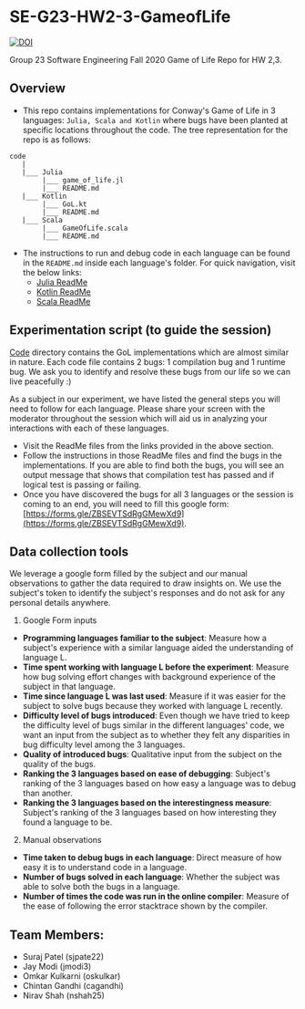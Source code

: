 # SE-G23-HW2-3-GameofLife
[![DOI](https://zenodo.org/badge/DOI/10.5281/zenodo.3998706.svg)](https://doi.org/10.5281/zenodo.3998706)

Group 23 Software Engineering Fall 2020 Game of Life Repo for HW 2,3.

## Overview

+ This repo contains implementations for Conway's Game of Life in 3 languages: ```Julia, Scala and Kotlin``` where bugs have been planted at specific locations throughout the code. The tree representation for the repo is as follows:
```
code
   |
   |___ Julia
        |___ game_of_life.jl
        |___ README.md
   |___ Kotlin
        |___ GoL.kt
        |___ README.md
   |___ Scala
        |___ GameOfLife.scala
        |___ README.md
```

+ The instructions to run and debug code in each language can be found in the ```README.md``` inside each language's folder. For quick navigation, visit the below links:
  - [Julia ReadMe](code/Julia/README.md)
  - [Kotlin ReadMe](code/Kotlin/README.md)
  - [Scala ReadMe](code/Scala/README.md)

## Experimentation script (to guide the session)
[Code](code/) directory contains the GoL implementations which are almost similar in nature. Each code file contains 2 bugs: 1 compilation bug and 1 runtime bug. We ask you to identify and resolve these bugs from our life so we can live peacefully :)

As a subject in our experiment, we have listed the general steps you will need to follow for each language. Please share your screen with the moderator throughout the session which will aid us in analyzing your interactions with each of these languages.

* Visit the ReadMe files from the links provided in the above section.
* Follow the instructions in those ReadMe files and find the bugs in the implementations. If you are able to find both the bugs, you will see an output message that shows that compilation test has passed and if logical test is passing or failing.
* Once you have discovered the bugs for all 3 languages or the session is coming to an end, you will need to fill this google form: [https://forms.gle/ZBSEVTSdRgGMewXd9](https://forms.gle/ZBSEVTSdRgGMewXd9).

## Data collection tools

We leverage a google form filled by the subject and our manual observations to gather the data required to draw insights on. We use the subject's token to identify the subject's responses and do not ask for any personal details anywhere.

1. Google Form inputs

- __Programming languages familiar to the subject__: Measure how a subject's experience with a similar language aided the understanding of language L.
- __Time spent working with language L before the experiment__: Measure how bug solving effort changes with background experience of the subject in that language.
- __Time since language L was last used__: Measure if it was easier for the subject to solve bugs because they worked with language L recently.
- __Difficulty level of bugs introduced__: Even though we have tried to keep the difficulty level of bugs similar in the different languages' code, we want an input from the subject as to whether they felt any disparities in bug difficulty level among the 3 languages.
- __Quality of introduced bugs__: Qualitative input from the subject on the quality of the bugs.
- __Ranking the 3 languages based on ease of debugging__: Subject's ranking of the 3 languages based on how easy a language was to debug than another.
- __Ranking the 3 languages based on the interestingness measure__: Subject's ranking of the 3 languages based on how interesting they found a language to be.

2. Manual observations

- __Time taken to debug bugs in each language__: Direct measure of how easy it is to understand code in a language.
- __Number of bugs solved in each language__: Whether the subject was able to solve both the bugs in a language.
- __Number of times the code was run in the online compiler__: Measure of the ease of following the error stacktrace shown by the compiler.

## Team Members:
* Suraj Patel (sjpate22)
* Jay Modi (jmodi3)
* Omkar Kulkarni (oskulkar)
* Chintan Gandhi (cagandhi)
* Nirav Shah (nshah25)

